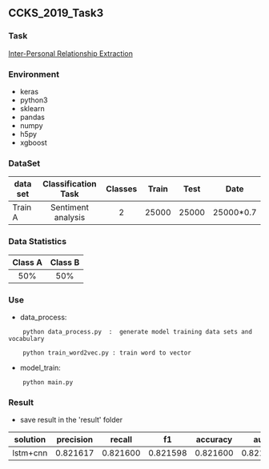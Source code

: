 ## CCKS_2019_Task3

### Task

[Inter-Personal Relationship Extraction](https://github.com/guangxush/CCKS2019_Task3/blob/master/documents/CCKS2019-eval-task3.pdf)


### Environment
- keras
- python3
- sklearn
- pandas
- numpy
- h5py
- xgboost


### DataSet

|data set |Classification Task|Classes|Train|Test|Date|
|---------|:---:|:----:|:--:|:--:|:--:|
|Train A|Sentiment analysis|2|25000|25000|25000*0.7|

### Data Statistics

|Class A|Class B|
|:---:|:---:|
|50%|50%|

### Use

- data_process:
```
    python data_process.py  :  generate model training data sets and vocabulary

    python train_word2vec.py : train word to vector

```

- model_train:
```
    python main.py

```

### Result

- save result in the 'result' folder

|solution|precision|recall|f1|accuracy|auc|time|
|---------|:---:|:----:|:--:|:--:|:--:|:--:|
|lstm+cnn|0.821617|0.821600|0.821598|0.821600|0.821600|00:16:43|

